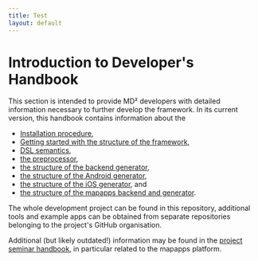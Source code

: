 ```yaml
---
title: Test
layout: default
---
```


# Introduction to Developer's Handbook

This section is intended to provide MD² developers with detailed information necessary to further develop the framework.
In its current version, this handbook contains information about the

* [Installation procedure](020_installation-dev.html),
* [Getting started with the structure of the framework](030_getting-started-dev.html),
* [DSL semantics](040_dsl-semantics.html),
* [the preprocessor](050_preprocessor.html),
* [the structure of the backend generator](060_backend-generator.html),
* [the structure of the Android generator](070_android-generator.html),
* [the structure of the iOS generator](080_ios-generator.html), and
* [the structure of the mapapps backend and generator](090_mapapps.html).

The whole development project can be found in this repository, additional tools and example apps can be obtained from separate repositories belonging to the project's GitHub organisation.

Additional (but likely outdated!) information may be found in the [project seminar handbook](https://github.com/ps-md2/md2-documentation), in particular related to the mapapps platform.
